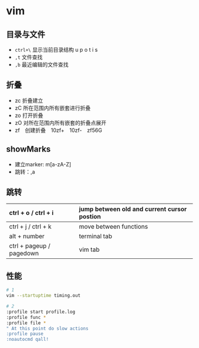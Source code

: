 # vim

## 目录与文件

* `ctrl+\` 显示当前目录结构 u p o t i s 
* `,t` 文件查找
* `,b` 最近编辑的文件查找

## 折叠

* zc 折叠建立
* zC 所在范围内所有嵌套进行折叠
* zo 打开折叠 
* zO 对所在范围内所有嵌套的折叠点展开
* zf　创建折叠　10zf+　10zf-　zf56G

## showMarks

* 建立marker: m\[a-zA-Z\]
* 跳转：,a

## 跳转

| ctrl + o /  ctrl + i | jump between old and current cursor postion |
| :--- | :--- |
| ctrl + j / ctrl + k | move between functions |
| alt + number | terminal tab |
| ctrl + pageup / pagedown | vim tab |



## 性能

```sh
# 1
vim --startuptime timing.out

# 2
:profile start profile.log
:profile func *
:profile file *
" At this point do slow actions
:profile pause
:noautocmd qall!
```



